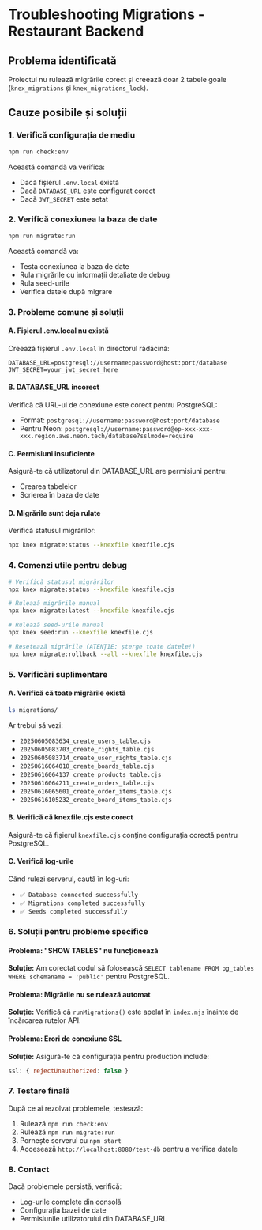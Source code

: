 # Troubleshooting Migrations - Restaurant Backend

## Problema identificată
Proiectul nu rulează migrările corect și creează doar 2 tabele goale (`knex_migrations` și `knex_migrations_lock`).

## Cauze posibile și soluții

### 1. Verifică configurația de mediu
```bash
npm run check:env
```

Această comandă va verifica:
- Dacă fișierul `.env.local` există
- Dacă `DATABASE_URL` este configurat corect
- Dacă `JWT_SECRET` este setat

### 2. Verifică conexiunea la baza de date
```bash
npm run migrate:run
```

Această comandă va:
- Testa conexiunea la baza de date
- Rula migrările cu informații detaliate de debug
- Rula seed-urile
- Verifica datele după migrare

### 3. Probleme comune și soluții

#### A. Fișierul .env.local nu există
Creează fișierul `.env.local` în directorul rădăcină:
```env
DATABASE_URL=postgresql://username:password@host:port/database
JWT_SECRET=your_jwt_secret_here
```

#### B. DATABASE_URL incorect
Verifică că URL-ul de conexiune este corect pentru PostgreSQL:
- Format: `postgresql://username:password@host:port/database`
- Pentru Neon: `postgresql://username:password@ep-xxx-xxx-xxx.region.aws.neon.tech/database?sslmode=require`

#### C. Permisiuni insuficiente
Asigură-te că utilizatorul din DATABASE_URL are permisiuni pentru:
- Crearea tabelelor
- Scrierea în baza de date

#### D. Migrările sunt deja rulate
Verifică statusul migrărilor:
```bash
npx knex migrate:status --knexfile knexfile.cjs
```

### 4. Comenzi utile pentru debug

```bash
# Verifică statusul migrărilor
npx knex migrate:status --knexfile knexfile.cjs

# Rulează migrările manual
npx knex migrate:latest --knexfile knexfile.cjs

# Rulează seed-urile manual
npx knex seed:run --knexfile knexfile.cjs

# Resetează migrările (ATENȚIE: șterge toate datele!)
npx knex migrate:rollback --all --knexfile knexfile.cjs
```

### 5. Verificări suplimentare

#### A. Verifică că toate migrările există
```bash
ls migrations/
```

Ar trebui să vezi:
- `20250605083634_create_users_table.cjs`
- `20250605083703_create_rights_table.cjs`
- `20250605083714_create_user_rights_table.cjs`
- `20250616064018_create_boards_table.cjs`
- `20250616064137_create_products_table.cjs`
- `20250616064211_create_orders_table.cjs`
- `20250616065601_create_order_items_table.cjs`
- `20250616105232_create_board_items_table.cjs`

#### B. Verifică că knexfile.cjs este corect
Asigură-te că fișierul `knexfile.cjs` conține configurația corectă pentru PostgreSQL.

#### C. Verifică log-urile
Când rulezi serverul, caută în log-uri:
- `✅ Database connected successfully`
- `✅ Migrations completed successfully`
- `✅ Seeds completed successfully`

### 6. Soluții pentru probleme specifice

#### Problema: "SHOW TABLES" nu funcționează
**Soluție:** Am corectat codul să folosească `SELECT tablename FROM pg_tables WHERE schemaname = 'public'` pentru PostgreSQL.

#### Problema: Migrările nu se rulează automat
**Soluție:** Verifică că `runMigrations()` este apelat în `index.mjs` înainte de încărcarea rutelor API.

#### Problema: Erori de conexiune SSL
**Soluție:** Asigură-te că configurația pentru production include:
```javascript
ssl: { rejectUnauthorized: false }
```

### 7. Testare finală

După ce ai rezolvat problemele, testează:

1. Rulează `npm run check:env`
2. Rulează `npm run migrate:run`
3. Pornește serverul cu `npm start`
4. Accesează `http://localhost:8080/test-db` pentru a verifica datele

### 8. Contact

Dacă problemele persistă, verifică:
- Log-urile complete din consolă
- Configurația bazei de date
- Permisiunile utilizatorului din DATABASE_URL 